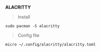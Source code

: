 **ALACRITTY**

>Install

```
sudo pacman -S alacritty
```


>Config file

```
micro ~/.config/alacritty/alacritty.toml
```
